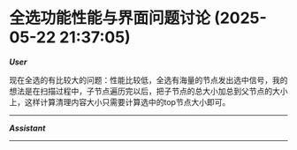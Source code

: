 <!-- Generated by SpecStory -->

# 全选功能性能与界面问题讨论 (2025-05-22 21:37:05)

_**User**_

现在全选的有比较大的问题：性能比较低，全选有海量的节点发出选中信号，我的想法是在扫描过程中，子节点遍历完以后，把子节点的总大小加总到父节点的大小上，这样计算清理内容大小只需要计算选中的top节点大小即可。

---

_**Assistant**_



---

